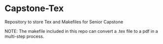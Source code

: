 # Capstone-Tex
Repository to store Tex and Makefiles for Senior Capstone

NOTE: The makefile included in this repo can convert a .tex file to a pdf in a multi-step process.
